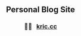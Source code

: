 <h2 align="center">Personal Blog Site</h2>

<h3 align="center">
  ✍🏻 &nbsp;&nbsp;<a href="https://kric.cc" target="_blank">kric.cc</a>
</h3>

